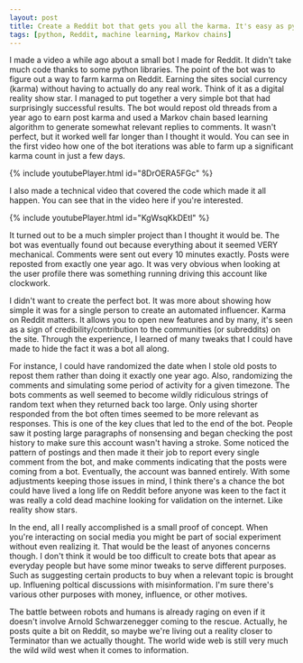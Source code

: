 ```yaml
---
layout: post
title: Create a Reddit bot that gets you all the karma. It's easy as py(thon)
tags: [python, Reddit, machine learning, Markov chains]
---
```


I made a video a while ago about a small bot I made for Reddit. It didn't take much code thanks to some python libraries. The point of the bot was to figure out a way to farm karma on Reddit. Earning the sites social currency (karma) without having to actually do any real work. Think of it as a digital reality show star. I managed to put together a very simple bot that had surprisingly successful results. The bot would repost old threads from a year ago to earn post karma and used a Markov chain based learning algorithm to generate somewhat relevant replies to comments. It wasn't perfect, but it worked well far longer than I thought it would. You can see in the first video how one of the bot iterations was able to farm up a significant karma count in just a few days.

{% include youtubePlayer.html id="8DrOERA5FGc" %} 

I also made a technical video that covered the code which made it all happen. You can see that in the video here if you're interested.

{% include youtubePlayer.html id="KgWsqKkDEtI" %} 

It turned out to be a much simpler project than I thought it would be. The bot was eventually found out because everything about it seemed VERY mechanical. Comments were sent out every 10 minutes exactly. Posts were reposted from exactly one year ago. It was very obvious when looking at the user profile there was something running driving this account like clockwork. 

I didn't want to create the perfect bot. It was more about showing how simple it was for a single person to create an automated influencer. Karma on Reddit matters. It allows you to open new features and by many, it's seen as a sign of credibility/contribution to the communities (or subreddits) on the site. Through the experience, I learned of many tweaks that I could have made to hide the fact it was a bot all along. 

For instance, I could have randomized the date when I stole old posts to repost them rather than doing it exactly one year ago. Also, randomizing the comments and simulating some period of activity for a given timezone. The bots comments as well seemed to become wildly ridiculous strings of random text when they returned back too large. Only using shorter responded from the bot often times seemed to be more relevant as responses. This is one of the key clues that led to the end of the bot. People saw it posting large paragraphs of nonsensing and began checking the post history to make sure this account wasn't having a stroke. Some noticed the pattern of postings and then made it their job to report every single comment from the bot, and make comments indicating that the posts were coming from a bot. Eventually, the account was banned entirely. With some adjustments keeping those issues in mind, I think there's a chance the bot could have lived a long life on Reddit before anyone was keen to the fact it was really a cold dead machine looking for validation on the internet. Like reality show stars.

In the end, all I really accomplished is a small proof of concept. When you're interacting on social media you might be part of social experiment without even realizing it. That would be the least of anyones concerns though. I don't think it would be too difficult to create bots that apear as everyday people but have some minor tweaks to serve different purposes. Such as suggesting certain products to buy when a relevant topic is brought up. Influening poltical discussions with misinformation. I'm sure there's various other purposes with money, influence, or other motives.

The battle between robots and humans is already raging on even if it doesn't involve Arnold Schwarzenegger coming to the rescue. Actually, he posts quite a bit on Reddit, so maybe we're living out a reality closer to Terminator than we actually thought. The world wide web is still very much the wild wild west when it comes to information.